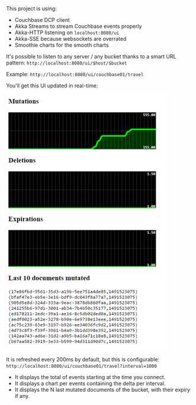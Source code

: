 This project is using:

- Couchbase DCP client
- Akka Streams to stream Couchbase events properly 
- Akka-HTTP listening on `localhost:8080/ui`
- Akka-SSE because websockets are overrated
- Smoothie charts for the smooth charts

It's possible to listen to any server / any bucket thanks to a smart URL pattern:
`http://localhost:8080/ui/$host/$bucket`

Example: `http://localhost:8080/ui/couchbase01/travel`

You'll get this UI updated in real-time:

![ui](ui.png)

It is refreshed every 200ms by default, but this is configurable: `http://localhost:8080/ui/couchbase01/travel?interval=1000`
 
- It displays the total of events starting at the time you connect.
- It displays a chart per events containing the delta per interval.
- It displays the N last mutated documents of the bucket, with their expiry if any.

